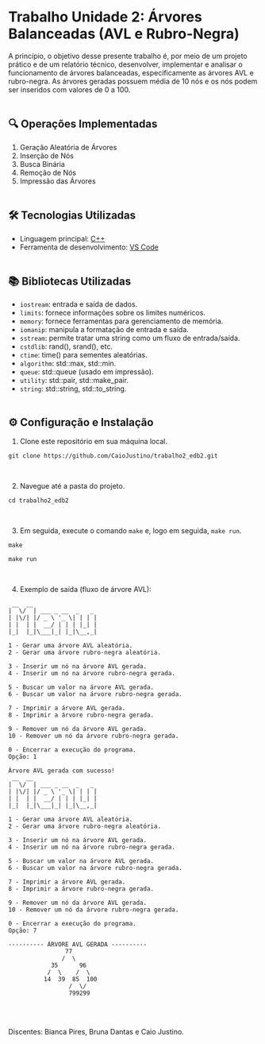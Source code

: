 # Trabalho Unidade 2: Árvores Balanceadas (AVL e Rubro-Negra)

A princípio, o objetivo desse presente trabalho é, por meio de um projeto prático e de um relatório técnico, desenvolver, implementar e analisar o funcionamento de árvores balanceadas, especificamente as árvores AVL e rubro-negra. As árvores geradas possuem média de 10 nós e os nós podem ser inseridos com valores de 0 a 100.
<br><br>

## 🔍 Operações Implementadas
1. Geração Aleatória de Árvores
2. Inserção de Nós
3. Busca Binária
4. Remoção de Nós
5. Impressão das Árvores
<br><br>

## 🛠️ Tecnologias Utilizadas
- Linguagem principal: [C++](https://devdocs.io/cpp)
- Ferramenta de desenvolvimento: [VS Code](https://code.visualstudio.com)
<br><br>

## 📚 Bibliotecas Utilizadas

- `iostream`: entrada e saída de dados.
- `limits`:  fornece informações sobre os limites numéricos.
- `memory`: fornece ferramentas para gerenciamento de memória.
- `iomanip`: manipula a formatação de entrada e saída.
- `sstream`: permite tratar uma string como um fluxo de entrada/saída.
- `cstdlib`: rand(), srand(), etc.
- `ctime`: time() para sementes aleatórias.
- `algorithm`: std::max, std::min.
- `queue`: std::queue (usado em impressão).
- `utility`: std::pair, std::make_pair.
- `string`: std::string, std::to_string.
<br><br>

## ⚙️ Configuração e Instalação

1. Clone este repositório em sua máquina local.

```
git clone https://github.com/CaioJustino/trabalho2_edb2.git
```
<br>

2. Navegue até a pasta do projeto.

```
cd trabalho2_edb2
```
<br>

3. Em seguida, execute o comando `make` e, logo em seguida,  `make run`.

```
make
```
```
make run
```
<br>

4. Exemplo de saída (fluxo de árvore AVL):

```
 __  __                  
|  \/  | ___ _ __  _   _ 
| |\/| |/ _ \ '_ \| | | |
| |  | |  __/ | | | |_| |
|_|  |_|\___|_| |_|\__,_|

1 - Gerar uma árvore AVL aleatória.
2 - Gerar uma árvore rubro-negra aleatória.

3 - Inserir um nó na árvore AVL gerada.
4 - Inserir um nó na árvore rubro-negra gerada.

5 - Buscar um valor na árvore AVL gerada.
6 - Buscar um valor na árvore rubro-negra gerada.

7 - Imprimir a árvore AVL gerada.
8 - Imprimir a árvore rubro-negra gerada.

9 - Remover um nó da árvore AVL gerada.
10 - Remover um nó da árvore rubro-negra gerada.

0 - Encerrar a execução do programa.
Opção: 1

Árvore AVL gerada com sucesso!
 __  __                  
|  \/  | ___ _ __  _   _ 
| |\/| |/ _ \ '_ \| | | |
| |  | |  __/ | | | |_| |
|_|  |_|\___|_| |_|\__,_|

1 - Gerar uma árvore AVL aleatória.
2 - Gerar uma árvore rubro-negra aleatória.

3 - Inserir um nó na árvore AVL gerada.
4 - Inserir um nó na árvore rubro-negra gerada.

5 - Buscar um valor na árvore AVL gerada.
6 - Buscar um valor na árvore rubro-negra gerada.

7 - Imprimir a árvore AVL gerada.
8 - Imprimir a árvore rubro-negra gerada.

9 - Remover um nó da árvore AVL gerada.
10 - Remover um nó da árvore rubro-negra gerada.

0 - Encerrar a execução do programa.
Opção: 7

---------- ÁRVORE AVL GERADA ----------
                77              
               /  \             
            35      96          
           /  \    /  \         
          14  39  85  100       
                 /  \/          
                 799299         
```
<br><br>

Discentes: Bianca Pires, Bruna Dantas e Caio Justino.
